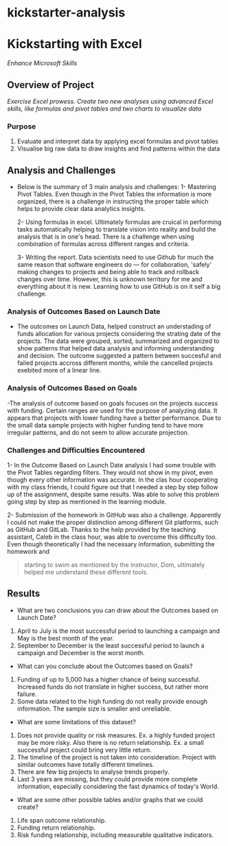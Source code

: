 # kickstarter-analysis
# Kickstarting with Excel
*Enhance Microsoft Skills*
## Overview of Project
*Exercise Excel prowess. Create two new analyses using advanced Excel skills, like formulas and pivot tables and two charts to visualize data*
### Purpose
1. Evaluate and interpret data by applying excel formulas and pivot tables
2. Visualise big raw data to draw insights and find patterns within the data
## Analysis and Challenges
- Below is the summary of 3 main analysis and challenges:
    1- Mastering Pivot Tables. Even though in the Pivot Tables the information is more organized, there is a challenge in instructing the proper table which helps to provide clear data analytics insights.

    2- Using formulas in excel. Ultimately formulas are cruical in performing tasks automatically helping to translate vision into reality and build the analysis that is in one's head. There is a challenge when using combination of formulas across different ranges and criteria.

    3- Writing the report. Data scientists need to use Github for much the same reason that software engineers do — for collaboration,
     'safely' making changes to projects and being able to track and rollback changes over time. However, this is unknown territory for me and everything about it is new. Learning how to use GitHub is on it self a big challenge.

### Analysis of Outcomes Based on Launch Date
- The outcomes on Launch Data, helped construct an understading of funds allocation for various projects considering the strating date of the projects. The data were grouped, sorted, summarized and organized to show patterns that helped data analysis and informing understanding and decision. The outcome suggested a pattern between succesful and failed projects accross different months, while the cancelled projects exebited more of a linear line. 
### Analysis of Outcomes Based on Goals
-The analysis of outcome based on goals focuses on the projects success with funding. Certain ranges are used for the purpose of analyzing data. It appears that projects with lower funding have a better performance. Due to the small data sample projects with higher funding tend to have more irregular patterns, and do not seem to allow accurate projection. 
### Challenges and Difficulties Encountered
1- In the Outcome Based on Launch Date analysis I had some trouble with the Pivot Tables regarding filters. They would not show in my pivot, even though every other information was accurate. In the clas hour cooperating with my class friends, I could figure out that I needed a step by step follow up of the assignment, despite same results.
Was able to solve this problem going step by step as mentioned in the learning module. 

2- Submission of the homework in GitHub was also a challenge. Apparently I could not make the proper distinction among different Git platforms, such as GitHub and GitLab. Thanks to the help provided by the teaching assistant, Caleb in the class hour, was able to overcome this difficulty too. Even though theoretically I had the necessary information, submitting the homework and 
>starting to swim as mentioned by the instructor, Dom, ultimately helped me understand these different tools. 
## Results
- What are two conclusions you can draw about the Outcomes based on Launch Date?
1. April to July is the most successful period to launching a campaign and May is the best month of the year.
2. September to December is the least successful period to launch a campaign and December is the worst month.
- What can you conclude about the Outcomes based on Goals?
1. Funding of up to 5,000 has a higher chance of being successful. Increased funds do not translate in higher success, but rather more failure.
2. Some data related to the high funding do not really provide enough information. The sample size is smaller and unreliable. 
- What are some limitations of this dataset?
1. Does not provide quality or risk measures. Ex. a highly funded project may be more risky. Also there is no return relationship. Ex. a small successful project could bring very little return.
2. The timeline of the project is not taken into consideration. Project with similar outcomes have totally different timelines. 
3. There are few big projects to analyse trends properly.
4. Last 3 years are missing, but they could provide more complete information, especially considering the fast dynamics of today's World.
- What are some other possible tables and/or graphs that we could create?
1. Life span outcome relationship. 
2. Funding return relationship.
3. Risk funding relationship, including measurable qualitative indicators.

